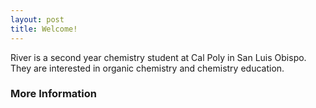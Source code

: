```yaml
---
layout: post
title: Welcome!
---
```

River is a second year chemistry student at Cal Poly in San Luis Obispo. They are interested in organic chemistry and chemistry education.

### More Information

